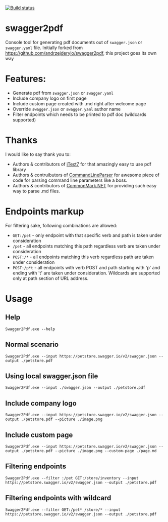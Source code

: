[![Build status](https://dev.azure.com/andrzejderylo/swagger2pdf/_apis/build/status/swagger2pdf-netcore)](https://dev.azure.com/andrzejderylo/swagger2pdf/_build/latest?definitionId=3)

# swagger2pdf
Console tool for generating pdf documents out of `swagger.json` or `swagger.yaml` file. Initially forked from https://github.com/andrzejderylo/swagger2pdf, this project goes its own way

# Features:
- Generate pdf from `swagger.json`  or `swagger.yaml`
- Include company logo on first page
- Include custom page created with .md right after welcome page
- Override `swagger.json`  or `swagger.yaml` author name
- Filter endpoints which needs to be printed to pdf doc (wildcards supported)

# Thanks
I would like to say thank you to:
- Authors & contributors of [iText7](https://github.com/itext/itext7-dotnet) for that amazingly easy to use pdf library
- Authors & contruibutors of [CommandLineParser](https://github.com/commandlineparser/commandline) for awesome piece of code for parsing command line parameters like 
a boss. 
- Authors & contributors of [CommonMark.NET](https://github.com/Knagis/CommonMark.NET/) for providing such easy way to parse .md files.

# Endpoints markup

For filtering sake, following combinations are allowed: 
- `GET:/pet` - only endpoint with that specific verb and path is taken under consideration
- `/pet` - all endpoints matching this path regardless verb are taken under consideration
- `POST:/*` - all endpoints matching this verb regardless path are taken under consideration
- `POST:/p*t` - all endpoints with verb POST and path starting with 'p' and ending with 't' are taken under consideration. Wildcards are supported only at path section of URL address.

# Usage
## Help
`Swagger2Pdf.exe --help`
## Normal scenario
`Swagger2Pdf.exe --input https://petstore.swagger.io/v2/swagger.json --output ./petstore.pdf`
## Using local swagger.json file
`Swagger2Pdf.exe --input ./swagger.json --output ./petstore.pdf`
## Include company logo
``Swagger2Pdf.exe --input https://petstore.swagger.io/v2/swagger.json --output ./petstore.pdf --picture ./image.png``
## Include custom page
``Swagger2Pdf.exe --input https://petstore.swagger.io/v2/swagger.json --output ./petstore.pdf --picture ./image.png --custom-page ./page.md``
## Filtering endpoints
`Swagger2Pdf.exe --filter :/pet GET:/store/inventory --input https://petstore.swagger.io/v2/swagger.json --output ./petstore.pdf`
## Filtering endpoints with wildcard
`Swagger2Pdf.exe --filter GET:/pet* /store/* --input https://petstore.swagger.io/v2/swagger.json --output ./petstore.pdf`
  
